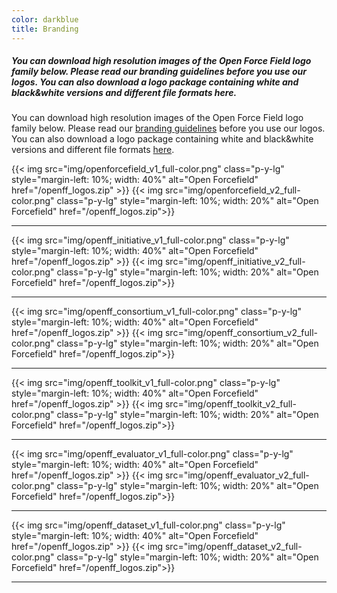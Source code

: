 ```yaml
---
color: darkblue
title: Branding
---
```


##### You can download high resolution images of the Open Force Field logo family below. Please read our branding guidelines before you use our logos. You can also download a logo package containing white and black&white versions and different file formats here.

You can download high resolution images of the Open Force Field logo family below. Please read our [branding guidelines](https://drive.google.com/drive/u/0/folders/1C2aOgqOnXjPGugMqvhBxkpsAF8vdQLkZ) before you use our logos. You can also download a logo package containing white and black&amp;white versions and different file formats [here](https://drive.google.com/file/d/13wM1eEOFxkzyC2K9_8FWXH0N97xMw3K7/view?usp=sharing).


{{< img src="img/openforcefield_v1_full-color.png" class="p-y-lg" style="margin-left: 10%; width: 40%" alt="Open Forcefield" href="/openff_logos.zip" >}}
{{< img src="img/openforcefield_v2_full-color.png" class="p-y-lg" style="margin-left: 10%; width: 20%" alt="Open Forcefield" href="/openff_logos.zip">}}

---

{{< img src="img/openff_initiative_v1_full-color.png" class="p-y-lg" style="margin-left: 10%; width: 40%" alt="Open Forcefield" href="/openff_logos.zip" >}}
{{< img src="img/openff_initiative_v2_full-color.png" class="p-y-lg" style="margin-left: 10%; width: 20%" alt="Open Forcefield" href="/openff_logos.zip">}}

---

{{< img src="img/openff_consortium_v1_full-color.png" class="p-y-lg" style="margin-left: 10%; width: 40%" alt="Open Forcefield" href="/openff_logos.zip" >}}
{{< img src="img/openff_consortium_v2_full-color.png" class="p-y-lg" style="margin-left: 10%; width: 20%" alt="Open Forcefield" href="/openff_logos.zip">}}

---

{{< img src="img/openff_toolkit_v1_full-color.png" class="p-y-lg" style="margin-left: 10%; width: 40%" alt="Open Forcefield" href="/openff_logos.zip" >}}
{{< img src="img/openff_toolkit_v2_full-color.png" class="p-y-lg" style="margin-left: 10%; width: 20%" alt="Open Forcefield" href="/openff_logos.zip">}}

---

{{< img src="img/openff_evaluator_v1_full-color.png" class="p-y-lg" style="margin-left: 10%; width: 40%" alt="Open Forcefield" href="/openff_logos.zip" >}}
{{< img src="img/openff_evaluator_v2_full-color.png" class="p-y-lg" style="margin-left: 10%; width: 20%" alt="Open Forcefield" href="/openff_logos.zip">}}

---

{{< img src="img/openff_dataset_v1_full-color.png" class="p-y-lg" style="margin-left: 10%; width: 40%" alt="Open Forcefield" href="/openff_logos.zip" >}}
{{< img src="img/openff_dataset_v2_full-color.png" class="p-y-lg" style="margin-left: 10%; width: 20%" alt="Open Forcefield" href="/openff_logos.zip">}}

---
